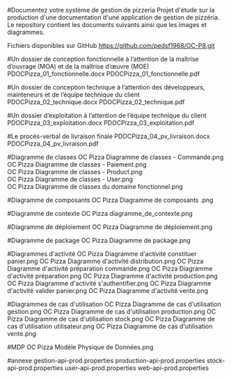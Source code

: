 #Documentez votre système de gestion de pizzeria
Projet d'étude sur la production d'une documentation d'une application de gestion de pizzéria. Le repository contient les documents suivants ainsi que les images et diagrammes.

Fichiers disponibles sur GitHub
https://github.com/pedsf1968/OC-P8.git

#Un dossier de conception fonctionnelle 
à l’attention de la maîtrise d’ouvrage (MOA) et de la maîtrise d’œuvre (MOE)
PDOCPizza_01_fonctionnelle.docx
PDOCPizza_01_fonctionnelle.pdf

#Un dossier de conception technique 
à l’attention des développeurs, mainteneurs et de l’équipe technique du client 
PDOCPizza_02_technique.docx
PDOCPizza_02_technique.pdf


#Un dossier d’exploitation
à l’attention de l’équipe technique du client
PDOCPizza_03_exploitation.docx
PDOCPizza_03_exploitation.pdf


#Le procès-verbal de livraison finale
PDOCPizza_04_pv_livraison.docx
PDOCPizza_04_pv_livraison.pdf


#Diagramme de classes
OC Pizza Diagramme de classes - Commande.png           
OC Pizza Diagramme de classes - Paiement.png           
OC Pizza Diagramme de classes - Product.png            
OC Pizza Diagramme de classes - User.png               
OC Pizza Diagramme de classes du domaine fonctionnel.png


#Diagramme de composants
OC Pizza Diagramme de composants .png

#Diagramme de contexte
OC Pizza diagramme_de_contexte.png

#Diagramme de déploiement
OC Pizza Diagramme de déploiement.png

#Diagramme de package
OC Pizza Diagramme de package.png

#Diagrammes d'activité
OC Pizza Diagramme d'activité constituer panier.png
OC Pizza Diagramme d'activité distribution.png
OC Pizza Diagramme d'activité préparation commande.png
OC Pizza Diagramme d'activité préparation.png
OC Pizza Diagramme d'activité production.png
OC Pizza Diagramme d'activité s'authentifier.png
OC Pizza Diagramme d'activité valider panier.png
OC Pizza Diagramme d'activité vente.png

#Diagrammes de cas d'utilisation
OC Pizza Diagramme de cas d'utilisation gestion.png
OC Pizza Diagramme de cas d'utilisation production.png
OC Pizza Diagramme de cas d'utilisation stock.png
OC Pizza Diagramme de cas d'utilisation utilisateur.png
OC Pizza Diagramme de cas d'utilisation vente.png

#MDP
OC Pizza Modèle Physique de Données.png

#annexe
gestion-api-prod.properties
production-api-prod.properties
stock-api-prod.properties
user-api-prod.properties
web-api-prod.properties